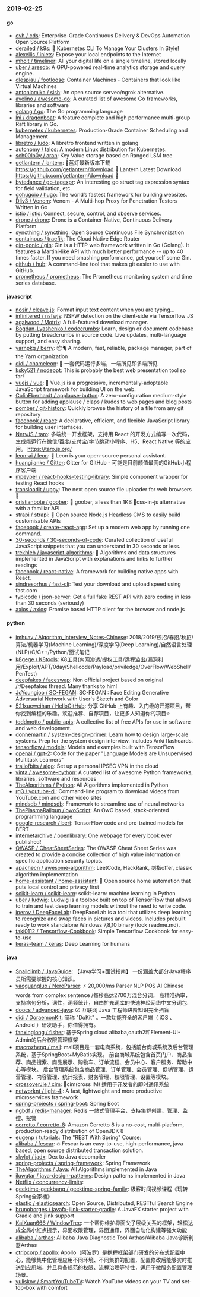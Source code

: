 ### 2019-02-25

#### go
* [ovh / cds](https://github.com/ovh/cds): Enterprise-Grade Continuous Delivery & DevOps Automation Open Source Platform
* [derailed / k9s](https://github.com/derailed/k9s): 🐶 Kubernetes CLI To Manage Your Clusters In Style!
* [alexellis / inlets](https://github.com/alexellis/inlets): Expose your local endpoints to the Internet
* [mholt / timeliner](https://github.com/mholt/timeliner): All your digital life on a single timeline, stored locally
* [uber / aresdb](https://github.com/uber/aresdb): A GPU-powered real-time analytics storage and query engine.
* [dlespiau / footloose](https://github.com/dlespiau/footloose): Container Machines - Containers that look like Virtual Machines
* [antoniomika / sish](https://github.com/antoniomika/sish): An open source serveo/ngrok alternative.
* [avelino / awesome-go](https://github.com/avelino/awesome-go): A curated list of awesome Go frameworks, libraries and software
* [golang / go](https://github.com/golang/go): The Go programming language
* [lni / dragonboat](https://github.com/lni/dragonboat): A feature complete and high performance multi-group Raft library in Go.
* [kubernetes / kubernetes](https://github.com/kubernetes/kubernetes): Production-Grade Container Scheduling and Management
* [libretro / ludo](https://github.com/libretro/ludo): A libretro frontend written in golang
* [autonomy / talos](https://github.com/autonomy/talos): A modern Linux distribution for Kubernetes.
* [sch00lb0y / aran](https://github.com/sch00lb0y/aran): Key Value storage based on Ranged LSM tree
* [getlantern / lantern](https://github.com/getlantern/lantern): 🔴蓝灯最新版本下载 https://github.com/getlantern/download 🔴 Lantern Latest Download https://github.com/getlantern/download 🔴
* [bytedance / go-tagexpr](https://github.com/bytedance/go-tagexpr): An interesting go struct tag expression syntax for field validation, etc.
* [gohugoio / hugo](https://github.com/gohugoio/hugo): The world’s fastest framework for building websites.
* [Dliv3 / Venom](https://github.com/Dliv3/Venom): Venom - A Multi-hop Proxy for Penetration Testers Written in Go
* [istio / istio](https://github.com/istio/istio): Connect, secure, control, and observe services.
* [drone / drone](https://github.com/drone/drone): Drone is a Container-Native, Continuous Delivery Platform
* [syncthing / syncthing](https://github.com/syncthing/syncthing): Open Source Continuous File Synchronization
* [containous / traefik](https://github.com/containous/traefik): The Cloud Native Edge Router
* [gin-gonic / gin](https://github.com/gin-gonic/gin): Gin is a HTTP web framework written in Go (Golang). It features a Martini-like API with much better performance -- up to 40 times faster. If you need smashing performance, get yourself some Gin.
* [github / hub](https://github.com/github/hub): A command-line tool that makes git easier to use with GitHub.
* [prometheus / prometheus](https://github.com/prometheus/prometheus): The Prometheus monitoring system and time series database.

#### javascript
* [nosir / cleave.js](https://github.com/nosir/cleave.js): Format input text content when you are typing...
* [infinitered / nsfwjs](https://github.com/infinitered/nsfwjs): NSFW detection on the client-side via Tensorflow JS
* [agalwood / Motrix](https://github.com/agalwood/Motrix): A full-featured download manager.
* [Bogdan-Lyashenko / codecrumbs](https://github.com/Bogdan-Lyashenko/codecrumbs): Learn, design or document codebase by putting breadcrumbs in source code. Live updates, multi-language support, and easy sharing.
* [yarnpkg / berry](https://github.com/yarnpkg/berry): 📦🐈 A modern, fast, reliable, package manager; part of the Yarn organization
* [didi / chameleon](https://github.com/didi/chameleon): 🦎 一套代码运行多端，一端所见即多端所见
* [ksky521 / nodeppt](https://github.com/ksky521/nodeppt): This is probably the best web presentation tool so far!
* [vuejs / vue](https://github.com/vuejs/vue): 🖖 Vue.js is a progressive, incrementally-adoptable JavaScript framework for building UI on the web.
* [ColinEberhardt / applause-button](https://github.com/ColinEberhardt/applause-button): A zero-configuration medium-style button for adding applause / claps / kudos to web pages and blog posts
* [pomber / git-history](https://github.com/pomber/git-history): Quickly browse the history of a file from any git repository
* [facebook / react](https://github.com/facebook/react): A declarative, efficient, and flexible JavaScript library for building user interfaces.
* [NervJS / taro](https://github.com/NervJS/taro): 多端统一开发框架，支持用 React 的开发方式编写一次代码，生成能运行在微信/百度/支付宝/字节跳动小程序、H5、React Native 等的应用。 https://taro.js.org/
* [leon-ai / leon](https://github.com/leon-ai/leon): 🧠 Leon is your open-source personal assistant.
* [huangjianke / Gitter](https://github.com/huangjianke/Gitter): Gitter for GitHub - 可能是目前颜值最高的GitHub小程序客户端
* [mpeyper / react-hooks-testing-library](https://github.com/mpeyper/react-hooks-testing-library): Simple component wrapper for testing React hooks
* [transloadit / uppy](https://github.com/transloadit/uppy): The next open source file uploader for web browsers 🐶
* [cristianbote / goober](https://github.com/cristianbote/goober): 🥜 goober, a less than 1KB 🎉css-in-js alternative with a familiar API
* [strapi / strapi](https://github.com/strapi/strapi): 🚀 Open source Node.js Headless CMS to easily build customisable APIs
* [facebook / create-react-app](https://github.com/facebook/create-react-app): Set up a modern web app by running one command.
* [30-seconds / 30-seconds-of-code](https://github.com/30-seconds/30-seconds-of-code): Curated collection of useful JavaScript snippets that you can understand in 30 seconds or less.
* [trekhleb / javascript-algorithms](https://github.com/trekhleb/javascript-algorithms): 📝 Algorithms and data structures implemented in JavaScript with explanations and links to further readings
* [facebook / react-native](https://github.com/facebook/react-native): A framework for building native apps with React.
* [sindresorhus / fast-cli](https://github.com/sindresorhus/fast-cli): Test your download and upload speed using fast.com
* [typicode / json-server](https://github.com/typicode/json-server): Get a full fake REST API with zero coding in less than 30 seconds (seriously)
* [axios / axios](https://github.com/axios/axios): Promise based HTTP client for the browser and node.js

#### python
* [imhuay / Algorithm_Interview_Notes-Chinese](https://github.com/imhuay/Algorithm_Interview_Notes-Chinese): 2018/2019/校招/春招/秋招/算法/机器学习(Machine Learning)/深度学习(Deep Learning)/自然语言处理(NLP)/C/C++/Python/面试笔记
* [k8gege / K8tools](https://github.com/k8gege/K8tools): K8工具(内网渗透/提权工具/远程溢出/漏洞利用/Exploit/APT/0day/Shellcode/Payload/priviledge/OverFlow/WebShell/PenTest)
* [deepfakes / faceswap](https://github.com/deepfakes/faceswap): Non official project based on original /r/Deepfakes thread. Many thanks to him!
* [JoYoungjoo / SC-FEGAN](https://github.com/JoYoungjoo/SC-FEGAN): SC-FEGAN : Face Editing Generative Adversarial Network with User's Sketch and Color
* [521xueweihan / HelloGitHub](https://github.com/521xueweihan/HelloGitHub): 分享 GitHub 上有趣、入门级的开源项目，帮你找到编程的乐趣。欢迎推荐、自荐项目，让更多人知道你的项目⭐️
* [toddmotto / public-apis](https://github.com/toddmotto/public-apis): A collective list of free APIs for use in software and web development.
* [donnemartin / system-design-primer](https://github.com/donnemartin/system-design-primer): Learn how to design large-scale systems. Prep for the system design interview. Includes Anki flashcards.
* [tensorflow / models](https://github.com/tensorflow/models): Models and examples built with TensorFlow
* [openai / gpt-2](https://github.com/openai/gpt-2): Code for the paper "Language Models are Unsupervised Multitask Learners"
* [trailofbits / algo](https://github.com/trailofbits/algo): Set up a personal IPSEC VPN in the cloud
* [vinta / awesome-python](https://github.com/vinta/awesome-python): A curated list of awesome Python frameworks, libraries, software and resources
* [TheAlgorithms / Python](https://github.com/TheAlgorithms/Python): All Algorithms implemented in Python
* [rg3 / youtube-dl](https://github.com/rg3/youtube-dl): Command-line program to download videos from YouTube.com and other video sites
* [mindsdb / mindsdb](https://github.com/mindsdb/mindsdb): Framework to streamline use of neural networks
* [ThePlasmaRailgun / owoScript](https://github.com/ThePlasmaRailgun/owoScript): An OwO based, stack-oriented programming language
* [google-research / bert](https://github.com/google-research/bert): TensorFlow code and pre-trained models for BERT
* [internetarchive / openlibrary](https://github.com/internetarchive/openlibrary): One webpage for every book ever published!
* [OWASP / CheatSheetSeries](https://github.com/OWASP/CheatSheetSeries): The OWASP Cheat Sheet Series was created to provide a concise collection of high value information on specific application security topics.
* [apachecn / awesome-algorithm](https://github.com/apachecn/awesome-algorithm): LeetCode, HackRank, 剑指offer, classic algorithm implementation
* [home-assistant / home-assistant](https://github.com/home-assistant/home-assistant): 🏡 Open source home automation that puts local control and privacy first
* [scikit-learn / scikit-learn](https://github.com/scikit-learn/scikit-learn): scikit-learn: machine learning in Python
* [uber / ludwig](https://github.com/uber/ludwig): Ludwig is a toolbox built on top of TensorFlow that allows to train and test deep learning models without the need to write code.
* [iperov / DeepFaceLab](https://github.com/iperov/DeepFaceLab): DeepFaceLab is a tool that utilizes deep learning to recognize and swap faces in pictures and videos. Includes prebuilt ready to work standalone Windows 7,8,10 binary (look readme.md).
* [taki0112 / Tensorflow-Cookbook](https://github.com/taki0112/Tensorflow-Cookbook): Simple Tensorflow Cookbook for easy-to-use
* [keras-team / keras](https://github.com/keras-team/keras): Deep Learning for humans

#### java
* [Snailclimb / JavaGuide](https://github.com/Snailclimb/JavaGuide): 【Java学习+面试指南】 一份涵盖大部分Java程序员所需要掌握的核心知识。
* [yaoguangluo / NeroParser](https://github.com/yaoguangluo/NeroParser): ⚡️ 20,000/ms Parser NLP POS AI Chinese words from complex sentence /每秒高达2700万混合分词， 高精准确率，支持病句分析，词性，词频统计，自由扩充词库的快速神经网络中文分词包.
* [doocs / advanced-java](https://github.com/doocs/advanced-java): 😮 互联网 Java 工程师进阶知识完全扫盲
* [didi / DoraemonKit](https://github.com/didi/DoraemonKit): 简称 "DoKit" 。一款功能齐全的客户端（ iOS 、Android ）研发助手，你值得拥有。
* [fanxinglong / fisher](https://github.com/fanxinglong/fisher): 基于Spring cloud alibaba,oauth2和Element-UI-Admin的后台权限管理框架
* [macrozheng / mall](https://github.com/macrozheng/mall): mall项目是一套电商系统，包括前台商城系统及后台管理系统，基于SpringBoot+MyBatis实现。 前台商城系统包含首页门户、商品推荐、商品搜索、商品展示、购物车、订单流程、会员中心、客户服务、帮助中心等模块。 后台管理系统包含商品管理、订单管理、会员管理、促销管理、运营管理、内容管理、统计报表、财务管理、权限管理、设置等模块。
* [crossoverJie / cim](https://github.com/crossoverJie/cim): 📲cim(cross IM) 适用于开发者的即时通讯系统
* [networknt / light-4j](https://github.com/networknt/light-4j): A fast, lightweight and more productive microservices framework
* [spring-projects / spring-boot](https://github.com/spring-projects/spring-boot): Spring Boot
* [ngbdf / redis-manager](https://github.com/ngbdf/redis-manager): Redis 一站式管理平台，支持集群创建、管理、监控、报警
* [corretto / corretto-8](https://github.com/corretto/corretto-8): Amazon Corretto 8 is a no-cost, multi-platform, production-ready distribution of OpenJDK 8
* [eugenp / tutorials](https://github.com/eugenp/tutorials): The "REST With Spring" Course:
* [alibaba / fescar](https://github.com/alibaba/fescar): 🔥 Fescar is an easy-to-use, high-performance, java based, open source distributed transaction solution.
* [skylot / jadx](https://github.com/skylot/jadx): Dex to Java decompiler
* [spring-projects / spring-framework](https://github.com/spring-projects/spring-framework): Spring Framework
* [TheAlgorithms / Java](https://github.com/TheAlgorithms/Java): All Algorithms implemented in Java
* [iluwatar / java-design-patterns](https://github.com/iluwatar/java-design-patterns): Design patterns implemented in Java
* [Netflix / concurrency-limits](https://github.com/Netflix/concurrency-limits): 
* [geektime-geekbang / geektime-spring-family](https://github.com/geektime-geekbang/geektime-spring-family): 极客时间视频课程《玩转Spring全家桶》
* [elastic / elasticsearch](https://github.com/elastic/elasticsearch): Open Source, Distributed, RESTful Search Engine
* [brunoborges / javafx-jlink-starter-gradle](https://github.com/brunoborges/javafx-jlink-starter-gradle): A JavaFX starter project with Gradle and jlink support
* [KaiXuan666 / WindowTree](https://github.com/KaiXuan666/WindowTree): 一个帮你维护界面父子层级关系的框架，轻松达成全局小红点提示，界面权限管理，界面通讯，界面自动化构建等强大功能
* [alibaba / arthas](https://github.com/alibaba/arthas): Alibaba Java Diagnostic Tool Arthas/Alibaba Java诊断利器Arthas
* [ctripcorp / apollo](https://github.com/ctripcorp/apollo): Apollo（阿波罗）是携程框架部门研发的分布式配置中心，能够集中化管理应用不同环境、不同集群的配置，配置修改后能够实时推送到应用端，并且具备规范的权限、流程治理等特性，适用于微服务配置管理场景。
* [yuliskov / SmartYouTubeTV](https://github.com/yuliskov/SmartYouTubeTV): Watch YouTube videos on your TV and set-top-box with comfort
